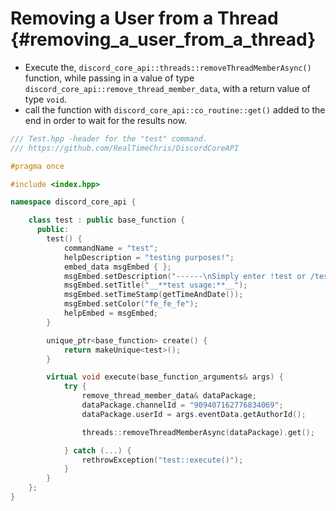 Removing a User from a Thread {#removing_a_user_from_a_thread}
============
- Execute the, `discord_core_api::threads::removeThreadMemberAsync()` function, while passing in a value of type `discord_core_api::remove_thread_member_data`, with a return value of type `void`.
- call the function with `discord_core_api::co_routine::get()` added to the end in order to wait for the results now.

```cpp
/// Test.hpp -header for the "test" command.
/// https://github.com/RealTimeChris/DiscordCoreAPI

#pragma once

#include <index.hpp>

namespace discord_core_api {

	class test : public base_function {
	  public:
		test() {
			commandName = "test";
			helpDescription = "testing purposes!";
			embed_data msgEmbed { };
			msgEmbed.setDescription("------\nSimply enter !test or /test!\n------");
			msgEmbed.setTitle("__**test usage:**__");
			msgEmbed.setTimeStamp(getTimeAndDate());
			msgEmbed.setColor("fe_fe_fe");
			helpEmbed = msgEmbed;
		}

		unique_ptr<base_function> create() {
			return makeUnique<test>();
		}

		virtual void execute(base_function_arguments& args) {
			try {
				remove_thread_member_data& dataPackage;
				dataPackage.channelId = "909407162776834069";
				dataPackage.userId = args.eventData.getAuthorId();

				threads::removeThreadMemberAsync(dataPackage).get();

			} catch (...) {
				rethrowException("test::execute()");
			}
		}
	};
}
```
